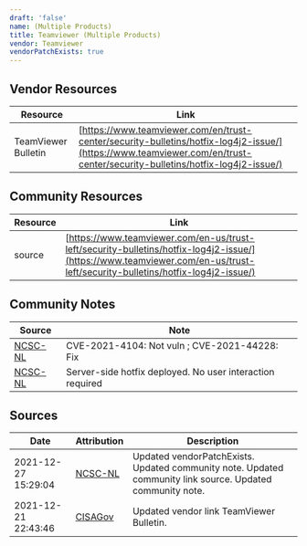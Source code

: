 ```yaml
---
draft: 'false'
name: (Multiple Products)
title: Teamviewer (Multiple Products)
vendor: Teamviewer
vendorPatchExists: true
---
```


## Vendor Resources
| Resource | Link |
| --- | --- |
| TeamViewer Bulletin | [https://www.teamviewer.com/en/trust-center/security-bulletins/hotfix-log4j2-issue/](https://www.teamviewer.com/en/trust-center/security-bulletins/hotfix-log4j2-issue/) |

## Community Resources
| Resource | Link |
| --- | --- |
| source | [https://www.teamviewer.com/en-us/trust-left/security-bulletins/hotfix-log4j2-issue/](https://www.teamviewer.com/en-us/trust-left/security-bulletins/hotfix-log4j2-issue/) |

## Community Notes
| Source | Note |
| --- | --- |
| [NCSC-NL](https://github.com/NCSC-NL/log4shell/blob/main/software/README.md) | CVE-2021-4104: Not vuln ; CVE-2021-44228: Fix </ul> |
| [NCSC-NL](https://github.com/NCSC-NL/log4shell/blob/main/software/README.md) | Server-side hotfix deployed. No user interaction required |

## Sources
| Date | Attribution | Description |
| --- | --- | --- |
| 2021-12-27 15:29:04 | [NCSC-NL](https://github.com/NCSC-NL/log4shell/blob/main/software/README.md) | Updated vendorPatchExists. Updated community note. Updated community link source. Updated community note.  |
| 2021-12-21 22:43:46 | [CISAGov](https://raw.githubusercontent.com/cisagov/log4j-affected-db/develop/README.md) | Updated vendor link TeamViewer Bulletin.  |

